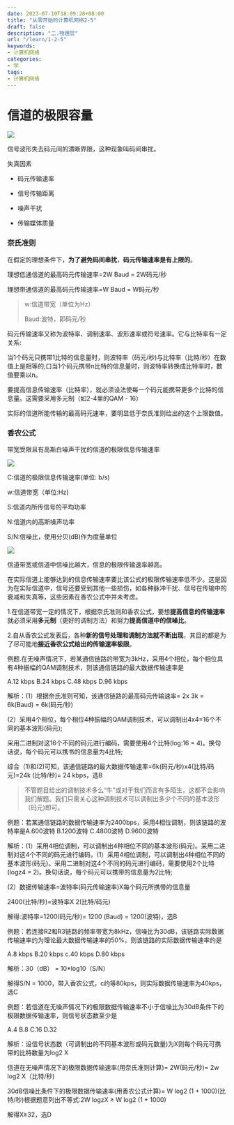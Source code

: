 ```yaml
---
date: 2023-07-10T18:09:28+08:00
title: "从零开始的计算机网络2-5"
draft: false
description: "二.物理层"
url: "/learn/1-2-5"
keywords:
- 计算机网络
categories:
- 学
tags:
- 计算机网络
---
```


# 信道的极限容量

![](https://img.0pt.im/computernet/2-5/2-5-1.png)

信号波形失去码元间的清晰界限，这种现象叫码间串扰。

失真因素

- 码元传输速率

- 信号传输距离

- 噪声干扰

- 传输媒体质量

### 奈氏准则

在假定的理想条件下，**为了避免码间串扰**，**码元传输速率是有上限的**。

理想低通信道的最高码元传输速率=2W Baud = 2W码元/秒

理想带通信道的最高码元传输速率=W Baud = W码元/秒

> w:信道带宽（单位为Hz）
> 
> Baud:波特，即码元/秒

码元传输速率又称为波特率、调制速率、波形速率或符号速率。它与比特率有一定关系:

当1个码元只携带1比特的信息量时，则波特率（码元/秒)与比特率（比特/秒）在数值上是相等的;口当1个码元携带n比特的信息量时，则波特率转换成比特率时，数值要乘以n。

要提高信息传输速率（比特率），就必须设法使每一个码元能携带更多个比特的信息量。这需要采用多元制（如2-4里的QAM - 16）

实际的信道所能传输的最高码元速率，要明显低于奈氏准则给出的这个上限数值。

### 香农公式

带宽受限且有高斯白噪声干扰的信道的极限信息传输速率

![](https://img.opt.lockey.icu/blog/2-5-2.png)

C:信道的极限信息传输速率(单位: b/s)

w:信道带宽（单位:Hz)

S:信道内所传信号的平均功率

N:信道内的高斯噪声功率

S/N:信噪比，使用分贝(dB)作为度量单位

![](https://img.opt.lockey.icu/blog/2-5-3.png)

信道带宽或信道中信噪比越大，信息的极限传输速率越高。

在实际信道上能够达到的信息传输速率要比该公式的极限传输速率低不少。这是因为在实际信道中，信号还要受到其他一些损伤，如各种脉冲干扰、信号在传输中的衰减和失真等，这些因素在香农公式中并未考虑。



1.在信道带宽一定的情况下，根据奈氏准则和香农公式，要想**提高信息的传输速率**就必须采用**多元制**（更好的调制方法）和努力**提高信道中的信噪比**。

2.自从香农公式发表后，各种**新的信号处理和调制方法就不断出现**，其目的都是为了尽可能地**接近香农公式给出的传输速率极限**。



例题.在无噪声情况下，若某通信链路的带宽为3kHz，采用4个相位，每个相位具有4种振幅的QAM调制技术，则该通信链路的最大数据传输速率是

A.12 kbps    B.24 kbps   C.48 kbps    D.96 kbps

解析：(1）根据奈氏准则可知，该通信链路的最高码元传输速率= 2x 3k = 6k(Baud) = 6k(码元/秒)

(2）采用4个相位，每个相位4种振幅的QAM调制技术，可以调制出4x4=16个不同的基本波形(码元);

采用二进制对这16个不同的码元进行编码，需要使用4个比特(log:16 = 4)。换句话说，每个码元可以携书的信息量为4比特;

综合（1)和(2)可知，该通信链路的最大数据传输速率=6k(码元/秒)x4(比特/码元)=24k (比特/秒)= 24 kbps，选B

> 不管题目给出的调制技术多么“牛”或对于我们而言有多陌生，这都不会影响我们解题。我们只需关心这种调制技术可以调制出多少个不同的基本波形（码元)即可。

例题：若某通信链路的数据传输速率为2400bps，采用4相位调制，则该链路的波特率是A.600波特    B.1200波特    C.4800波特    D.9600波特

解析：(1）采用4相位调制，可以调制出4种相位不同的基本波形(码元)。采用二进制对这4个不同的码元进行编码，(1）采用4相位调制，可以调制出4种相位不同的基本波形(码元)。采用二进制对这4个不同的码元进行编码，需要使用2个比特(logz4 = 2)。换句话说，每个码元可以携带的信息量为2比特;

(2）数据传输速率=波特率(码元传输速率)X每个码元所携带的信息量

2400(比特/秒)=波特率X 2(比特/码元)

解得:波特率=1200(码元/秒)= 1200 (Baud) = 1200(波特)，选B

例题：若连接R2和R3链路的频率带宽为8kHz，信噪比为30dB，该链路实际数据传输速率约为理论最大数据传输速率的50%，则该链路的实际数据传输速率约是

A.8 kbps   B.20 kbps  c.40 kbps   D.80 kbps

解析：30（dB） = 10*log10（S/N）

解得S/N = 1000，带入香农公式，c约等80kps，则实际数据传输速率为40kps，选C

例题：若信道在无噪声情况下的极限数据传输速率不小于信噪比为30dB条件下的极限数据传输速率，则信号状态数至少是

A.4    B.8   C.16    D.32

解析：设信号状态数（可调制出的不同基本波形或码元数量)为X则每个码元可携带的比特数量为log2 X

信道在无噪声情况下的极限数据传输速率(用奈氏准则计算)= 2W(码元/秒)= 2w log2 X（比特/秒)

30dB信噪比条件下的极限数据传输速率(用香农公式计算)= W log2 (1 + 1000)(比特/秒)根据题意列出不等式:2W logzX ≥ W log2 (1 + 1000)

解得X≥32，选D
